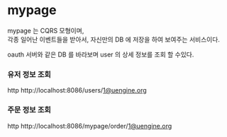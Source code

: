 # mypage

mypage 는 CQRS 모형이며,  
각종 일어난 이벤트들을 받아서, 자신만의 DB 에 저장을 하여 보여주는 서비스이다.  

oauth 서버와 같은 DB 를 바라보며 user 의 상세 정보를 조회 할 수있다.  


### 유저 정보 조회
http http://localhost:8086/users/1@uengine.org  

### 주문 정보 조회
http http://localhost:8086/mypage/order/1@uengine.org  
